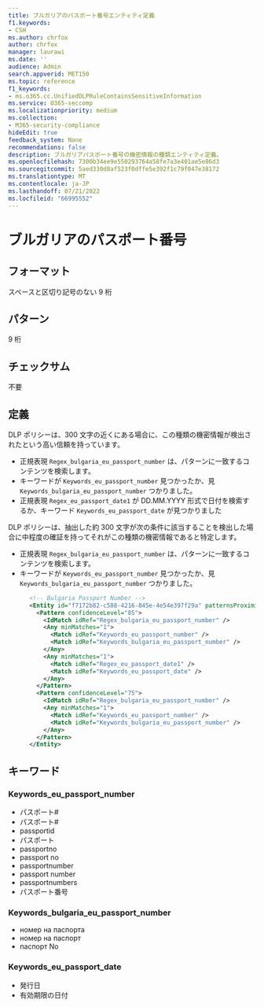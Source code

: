 ```yaml
---
title: ブルガリアのパスポート番号エンティティ定義
f1.keywords:
- CSH
ms.author: chrfox
author: chrfox
manager: laurawi
ms.date: ''
audience: Admin
search.appverid: MET150
ms.topic: reference
f1_keywords:
- ms.o365.cc.UnifiedDLPRuleContainsSensitiveInformation
ms.service: O365-seccomp
ms.localizationpriority: medium
ms.collection:
- M365-security-compliance
hideEdit: true
feedback_system: None
recommendations: false
description: ブルガリアパスポート番号の機密情報の種類エンティティ定義。
ms.openlocfilehash: 7300b34ee9e550293764a58fe7a3e401ae5e86d3
ms.sourcegitcommit: 5aed330d8af523f0dffe5e392f1c79f047e38172
ms.translationtype: MT
ms.contentlocale: ja-JP
ms.lasthandoff: 07/21/2022
ms.locfileid: "66995552"
---
```

# <a name="bulgaria-passport-number"></a>ブルガリアのパスポート番号

## <a name="format"></a>フォーマット

スペースと区切り記号のない 9 桁

## <a name="pattern"></a>パターン

9 桁

## <a name="checksum"></a>チェックサム

不要

## <a name="definition"></a>定義

DLP ポリシーは、300 文字の近くにある場合に、この種類の機密情報が検出されたという高い信頼を持っています。

- 正規表現 `Regex_bulgaria_eu_passport_number` は、パターンに一致するコンテンツを検索します。
- キーワードが `Keywords_eu_passport_number` 見つかったか、見 `Keywords_bulgaria_eu_passport_number` つかりました。
- 正規表現 `Regex_eu_passport_date1` が DD.MM.YYYY 形式で日付を検索するか、キーワード `Keywords_eu_passport_date` が見つかりました

DLP ポリシーは、抽出した約 300 文字が次の条件に該当することを検出した場合に中程度の確証を持ってそれがこの種類の機密情報であると特定します。

- 正規表現 `Regex_bulgaria_eu_passport_number` は、パターンに一致するコンテンツを検索します。
- キーワードが `Keywords_eu_passport_number` 見つかったか、見 `Keywords_bulgaria_eu_passport_number` つかりました。

```xml
      <!-- Bulgaria Passport Number -->
      <Entity id="f7172b82-c588-4216-845e-4e54e397f29a" patternsProximity="300" recommendedConfidence="75">
        <Pattern confidenceLevel="85">
          <IdMatch idRef="Regex_bulgaria_eu_passport_number" />
          <Any minMatches="1">
            <Match idRef="Keywords_eu_passport_number" />
            <Match idRef="Keywords_bulgaria_eu_passport_number" />
          </Any>
          <Any minMatches="1">
            <Match idRef="Regex_eu_passport_date1" />
            <Match idRef="Keywords_eu_passport_date" />
          </Any>
        </Pattern>
        <Pattern confidenceLevel="75">
          <IdMatch idRef="Regex_bulgaria_eu_passport_number" />
          <Any minMatches="1">
            <Match idRef="Keywords_eu_passport_number" />
            <Match idRef="Keywords_bulgaria_eu_passport_number" />
          </Any>
        </Pattern>
      </Entity>
```
## <a name="keywords"></a>キーワード

### <a name="keywords_eu_passport_number"></a>Keywords_eu_passport_number

- パスポート#
- パスポート#
- passportid
- パスポート
- passportno
- passport no
- passportnumber
- passport number
- passportnumbers
- パスポート番号

### <a name="keywords_bulgaria_eu_passport_number"></a>Keywords_bulgaria_eu_passport_number

- номер на паспорта
- номер на паспорт
- паспорт No

### <a name="keywords_eu_passport_date"></a>Keywords_eu_passport_date

- 発行日
- 有効期限の日付